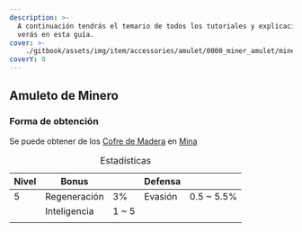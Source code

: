 ```yaml
---
description: >-
  A continuación tendrás el temario de todos los tutoriales y explicaciones que
  verás en esta guía.
cover: >-
    ./gitbook/assets/img/item/accessories/amulet/0000_miner_amulet/miner_amulet.png
coverY: 0
---
```

## Amuleto de Minero

### Forma de obtención
Se puede obtener de los [Cofre de Madera](/.gitbook/assets/category/extra/loot/chest/wood_chest/wood_chest.md) en [Mina](/.gitbook/assets/category/location/mine/mine.md)

<table>
    <caption>Estadísticas</caption>
    <thead>
        <tr>
            <th>Nivel</th>
            <th>Bonus</th>
            <th></th>
            <th>Defensa</th>
            <th></th>
        </tr>
    </thead>
    <tbody>
        <tr>
            <td>5</td>
            <td>Regeneración</td>
            <td>3%</td>
            <td>Evasión</td>
            <td>0.5 ~ 5.5%</td>
        </tr>
        <tr>
            <td></td>
            <td>Inteligencia</td>
            <td>1 ~ 5</td>
            <td></td>
            <td></td>
        </tr>
        <tr>
            <td></td>
            <td></td>
            <td></td>
            <td></td>
            <td></td>
        </tr>
    </tbody>
</table>